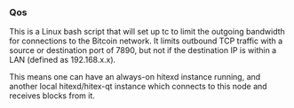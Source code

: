 ### Qos ###

This is a Linux bash script that will set up tc to limit the outgoing bandwidth for connections to the Bitcoin network. It limits outbound TCP traffic with a source or destination port of 7890, but not if the destination IP is within a LAN (defined as 192.168.x.x).

This means one can have an always-on hitexd instance running, and another local hitexd/hitex-qt instance which connects to this node and receives blocks from it.
